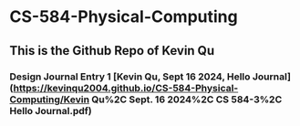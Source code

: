 # CS-584-Physical-Computing
## This is the Github Repo of Kevin Qu

### Design Journal Entry 1 [Kevin Qu, Sept 16 2024, Hello Journal](https://kevinqu2004.github.io/CS-584-Physical-Computing/Kevin Qu%2C Sept. 16 2024%2C CS 584-3%2C Hello Journal.pdf)
